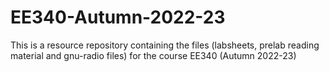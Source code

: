 # EE340-Autumn-2022-23
This is a resource repository containing the files (labsheets, prelab reading material and gnu-radio files) for the course EE340 (Autumn 2022-23)
